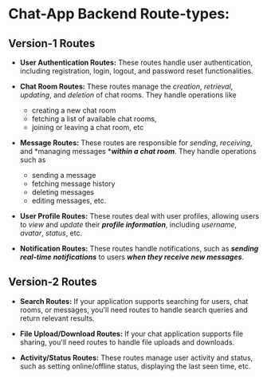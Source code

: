 # Chat-App Backend Route-types:

## Version-1 Routes
- **User Authentication Routes:** These routes handle user authentication, including registration, login, logout, and password reset functionalities.

- **Chat Room Routes:** These routes manage the *creation*, *retrieval*, *updating*, and *deletion* of chat rooms. 
    They handle operations like
  -  creating a new chat room
  -  fetching a list of available chat rooms, 
  - joining or leaving a chat room, etc

- **Message Routes:** These routes are responsible for *sending*, *receiving*, and *managing messages ****within a chat room***. 
   They handle operations such as 
  - sending a message
  - fetching message history
  -  deleting messages
  -  editing messages, etc.

 - **User Profile Routes:** These routes deal with user profiles, allowing users to *view* and *update* their ***profile information***, including *username*, *avatar*, *status*, etc.
- **Notification Routes:** These routes handle notifications, such as ***sending real-time notifications*** to users ***when they receive new messages***.

## Version-2 Routes
- **Search Routes:** If your application supports searching for users, chat rooms, or messages, you'll need routes to handle search queries and return relevant results.

- **File Upload/Download Routes:** If your chat application supports file sharing, you'll need routes to handle file uploads and downloads.

- **Activity/Status Routes:** These routes manage user activity and status, such as setting online/offline status, displaying the last seen time, etc.
